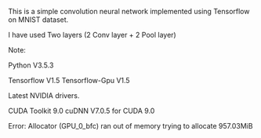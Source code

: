 
This is a simple convolution neural network implemented using Tensorflow on MNIST dataset.

I have used Two layers (2 Conv layer + 2 Pool layer)

Note:

Python V3.5.3

Tensorflow V1.5
Tensorflow-Gpu V1.5

Latest NVIDIA drivers.

CUDA Toolkit 9.0
cuDNN V7.0.5 for CUDA 9.0


Error:
    Allocator (GPU_0_bfc) ran out of memory trying to allocate 957.03MiB
